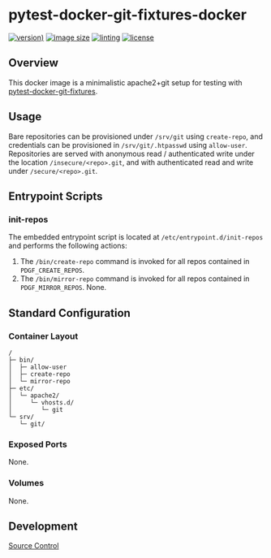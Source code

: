 # pytest-docker-git-fixtures-docker

[![version)](https://img.shields.io/docker/v/crashvb/pytest-docker-git-fixtures-docker/latest)](https://hub.docker.com/repository/docker/crashvb/pytest-docker-git-fixtures-docker)
[![image size](https://img.shields.io/docker/image-size/crashvb/pytest-docker-git-fixtures-docker/latest)](https://hub.docker.com/repository/docker/crashvb/pytest-docker-git-fixtures-docker)
[![linting](https://img.shields.io/badge/linting-hadolint-yellow)](https://github.com/hadolint/hadolint)
[![license](https://img.shields.io/github/license/crashvb/pytest-docker-git-fixtures-docker.svg)](https://github.com/crashvb/pytest-docker-git-fixtures-docker/blob/master/LICENSE.md)

## Overview

This docker image is a minimalistic apache2+git setup for testing with [pytest-docker-git-fixtures](https://github.com/crashvb/pytest-docker-git-fixtures).

## Usage

Bare repositories can be provisioned under `/srv/git` using `create-repo`, and credentials can be provisioned in `/srv/git/.htpasswd` using `allow-user`. Repositories are served with anonymous read / authenticated write under the location `/insecure/<repo>.git`, and with authenticated read and write under `/secure/<repo>.git`.

## Entrypoint Scripts

### init-repos

The embedded entrypoint script is located at `/etc/entrypoint.d/init-repos` and performs the following actions:

1. The `/bin/create-repo` command is invoked for all repos contained in `PDGF_CREATE_REPOS`.
2. The `/bin/mirror-repo` command is invoked for all repos contained in `PDGF_MIRROR_REPOS`.
None.

## Standard Configuration

### Container Layout

```
/
├─ bin/
│  ├─ allow-user
│  ├─ create-repo
│  └─ mirror-repo
├─ etc/
│  └─ apache2/
│     └─ vhosts.d/
│        └─ git
└─ srv/
   └─ git/
```

### Exposed Ports

None.

### Volumes

None.

## Development

[Source Control](https://github.com/crashvb/pytest-docker-git-fixtures-docker)

